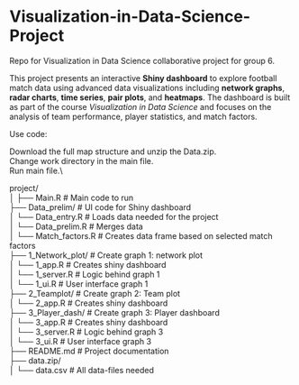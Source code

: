 # Visualization-in-Data-Science-Project
Repo for Visualization in Data Science collaborative project for group 6.

This project presents an interactive **Shiny dashboard** to explore football match data using advanced data visualizations including **network graphs**, **radar charts**, **time series**, **pair plots**, and **heatmaps**. The dashboard is built as part of the course *Visualization in Data Science* and focuses on the analysis of team performance, player statistics, and match factors.


Use code:

Download the full map structure and unzip the Data.zip.\
Change work directory in the main file. \
Run main file.\


project/\
│
├── Main.R                      # Main code to run \
├── Data_prelim/                # UI code for Shiny dashboard \
│   └── Data_entry.R            # Loads data needed for the project\
│   └── Data_prelim.R           # Merges data \
│   └── Match_factors.R         # Creates data frame based on selected match factors\
├── 1_Network_plot/             # Create graph 1: network plot\
│   └── 1_app.R                 # Creates shiny dashboard\
│   └── 1_server.R              # Logic behind graph 1\
│   └── 1_ui.R                  # User interface graph 1\
├── 2_Teamplot/                 # Create graph 2: Team plot\
│   └── 2_app.R                 # Creates shiny dashboard\
├── 3_Player_dash/              # Create graph 3: Player dashboard\
│   └── 3_app.R                 # Creates shiny dashboard\
│   └── 3_server.R              # Logic behind graph 3\
│   └── 3_ui.R                  # User interface graph 3\
├── README.md                   # Project documentation\
├── data.zip/\
│   └── data.csv                # All data-files needed


